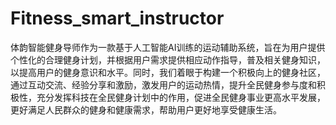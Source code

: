 # Fitness_smart_instructor
体韵智能健身导师作为一款基于人工智能AI训练的运动辅助系统，旨在为用户提供个性化的合理健身计划，并根据用户需求提供相应动作指导，普及相关健身知识，以提高用户的健身意识和水平。同时，我们着眼于构建一个积极向上的健身社区，通过互动交流、经验分享和激励，激发用户的运动热情，提升全民健身参与度和积极性，充分发挥科技在全民健身计划中的作用，促进全民健身事业更高水平发展，更好满足人民群众的健身和健康需求，帮助用户更好地享受健康生活。
